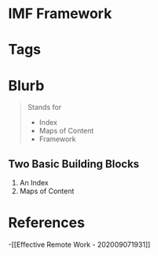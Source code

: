 # IMF Framework
# Tags
# Blurb
> Stands for 
> - Index 
> - Maps of Content 
> - Framework

## Two Basic Building Blocks
1. An Index
2. Maps of Content
# References
-[[Effective Remote Work - 202009071931]]